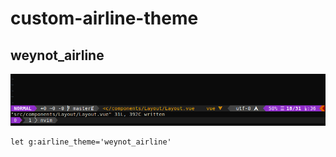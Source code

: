 # custom-airline-theme

## weynot_airline
![weynot_airline](https://github.com/DunZzzz/custom-airline-theme/blob/master/images/weynot_airline.png)
```vim
let g:airline_theme='weynot_airline'
```
